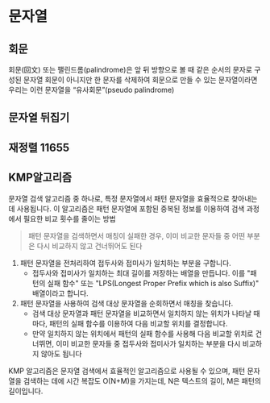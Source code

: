 # 문자열
## 회문 
회문(回文) 또는 팰린드롬(palindrome)은 앞 뒤 방향으로 볼 때 같은 순서의 문자로 구성된 문자열
회문이 아니지만 한 문자를 삭제하여 회문으로 만들 수 있는 문자열이라면 우리는 이런 문자열을 “유사회문”(pseudo palindrome)

## 문자열 뒤집기

## 재정렬 11655

## KMP알고리즘
문자열 검색 알고리즘 중 하나로, 특정 문자열에서 패턴 문자열을 효율적으로 찾아내는 데 사용됩니다. 
이 알고리즘은 패턴 문자열에 포함된 중복된 정보를 이용하여 검색 과정에서 필요한 비교 횟수를 줄이는 방법

> 패턴 문자열을 검색하면서 매칭이 실패한 경우, 
> 이미 비교한 문자들 중 어떤 부분은 다시 비교하지 않고 건너뛰어도 된다

1. 패턴 문자열을 전처리하여 접두사와 접미사가 일치하는 부분을 구합니다.
    - 접두사와 접미사가 일치하는 최대 길이를 저장하는 배열을 만듭니다. 
      이를 "패턴의 실패 함수" 또는 "LPS(Longest Proper Prefix which is also Suffix)" 배열이라고 합니다.
2. 패턴 문자열을 사용하여 검색 대상 문자열을 순회하면서 매칭을 찾습니다.
    - 검색 대상 문자열과 패턴 문자열을 비교하면서 일치하지 않는 위치가 나타날 때마다, 
      패턴의 실패 함수를 이용하여 다음 비교할 위치를 결정합니다.
    - 만약 일치하지 않는 위치에서 패턴의 실패 함수를 사용해 다음 비교할 위치로 건너뛰면, 
      이미 비교한 문자들 중 접두사와 접미사가 일치하는 부분을 다시 비교하지 않아도 됩니다

KMP 알고리즘은 문자열 검색에서 효율적인 알고리즘으로 사용될 수 있으며, 
패턴 문자열을 검색하는 데에 시간 복잡도 O(N+M)을 가지는데, N은 텍스트의 길이, M은 패턴의 길이입니다.




